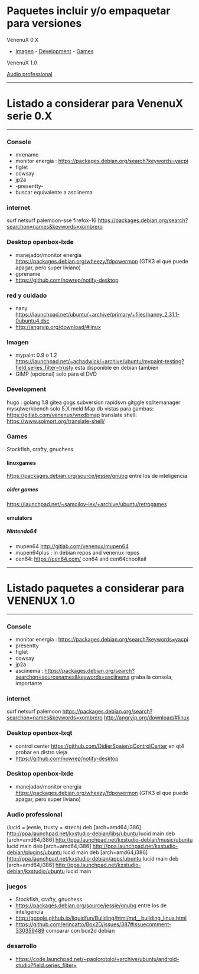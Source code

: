 # Paquetes incluir y/o empaquetar para versiones 

VenenuX 0.X

- [Imagen](imagen) - [Development](development) - [Games](games)

VenenuX 1.0

[Audio professional](audio-professional)


--------------------------------------------------------------------------------------------------------------------------------------------
Listado a considerar para VenenuX serie 0.X
============================================
--------------------------------------------------------------------------------------------------------------------------------------------

### Console

* mrename
* monitor energia : https://packages.debian.org/search?keywords=yacpi
* figlet
* cowsay
* jp2a
* -presentty-
* buscar equivalente a asciinema

### internet

surf
netsurf
palemoon-sse
firefox-16
https://packages.debian.org/search?searchon=names&keywords=xombrero

### Desktop openbox-lxde

* manejador/monitor energia https://packages.debian.org/wheezy/fdpowermon (GTK3 el que puede apagar, pero super liviano)
* gprename
* https://github.com/nowrep/notify-desktop

### red y cuidado

* nany https://launchpad.net/ubuntu/+archive/primary/+files/nanny_2.31.1-0ubuntu4.dsc
* http://angryip.org/download/#linux

### Imagen

* mypaint 0.9 o 1.2 https://launchpad.net/~achadwick/+archive/ubuntu/mypaint-testing?field.series_filter=trusty esta disponible en debian tambien
* GIMP (opcional) solo para el DVD

### Development

hugo : 
golang 1.8
gitea
gogs
subversion
rapidsvn
gitggle
sqlitemanager
mysqlworkbench solo 5.X
meld
Map db vistas para gambas: https://gitlab.com/venenux/vnxdbmap
translate shell: https://www.soimort.org/translate-shell/

### Games

Stockfish, crafty, gnuchess

#### linuxgames

https://packages.debian.org/source/jessie/gnubg entre los de inteligencia

##### older games

https://launchpad.net/~samoilov-lex/+archive/ubuntu/retrogames

#### emulators

##### Nintendo64

* mupen64 http://gitlab.com/venenux/mupen64
* mupen64plus : in debian repos and venenux repos
* cen64: https://cen64.com/ cen64 and cen64chooltail

--------------------------------------------------------------------------------------------------------------------------------------------
Listado paquetes a considerar para VENENUX 1.0
==============================================
--------------------------------------------------------------------------------------------------------------------------------------------

### Console

* monitor energia : https://packages.debian.org/search?keywords=yacpi
* presentty
* figlet
* cowsay
* jp2a
* asciinema : https://packages.debian.org/search?searchon=sourcenames&keywords=asciinema graba la consola, importante

### internet

surf
netsurf
palemoon
https://packages.debian.org/search?searchon=names&keywords=xombrero
http://angryip.org/download/#linux

### Desktop openbox-lxqt

* control center https://github.com/DidierSpaier/qControlCenter en qt4 probar en distro vieja
* https://github.com/nowrep/notify-desktop

### Desktop openbox-lxde

* manejador/monitor energia https://packages.debian.org/wheezy/fdpowermon (GTK3 el que puede apagar, pero super liviano)


### Audio professional

(lucid = jeesie, trusty = strech)
deb [arch=amd64,i386] http://ppa.launchpad.net/kxstudio-debian/libs/ubuntu lucid main
deb [arch=amd64,i386] http://ppa.launchpad.net/kxstudio-debian/music/ubuntu lucid main
deb [arch=amd64,i386] http://ppa.launchpad.net/kxstudio-debian/plugins/ubuntu lucid main
deb [arch=amd64,i386] http://ppa.launchpad.net/kxstudio-debian/apps/ubuntu lucid main
deb [arch=amd64,i386] http://ppa.launchpad.net/kxstudio-debian/kxstudio/ubuntu lucid main

### juegos

* Stockfish, crafty, gnuchess
* https://packages.debian.org/source/jessie/gnubg entre los de inteligencia
* http://google.github.io/liquidfun/Building/html/md__building_linux.html
* https://github.com/erincatto/Box2D/issues/387#issuecomment-330359489 comparar con box2d debian

### desarrollo

* https://code.launchpad.net/~paolorotolo/+archive/ubuntu/android-studio?field.series_filter=
